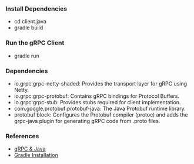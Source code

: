 ### Install Dependencies
- cd client.java
- gradle build

### Run the gRPC Client
- gradle run

### Dependencies  
- io.grpc:grpc-netty-shaded: Provides the transport layer for gRPC using Netty.
- io.grpc:grpc-protobuf: Contains gRPC bindings for Protocol Buffers.
- io.grpc:grpc-stub: Provides stubs required for client implementation.
- com.google.protobuf:protobuf-java: The Java Protobuf runtime library.
- protobuf block: Configures the Protobuf compiler (protoc) and adds the grpc-java plugin for generating gRPC code from .proto files.

### References
- [gRPC & Java](https://grpc.io/docs/languages/java/)
- [Gradle Installation](https://gradle.org/install/)